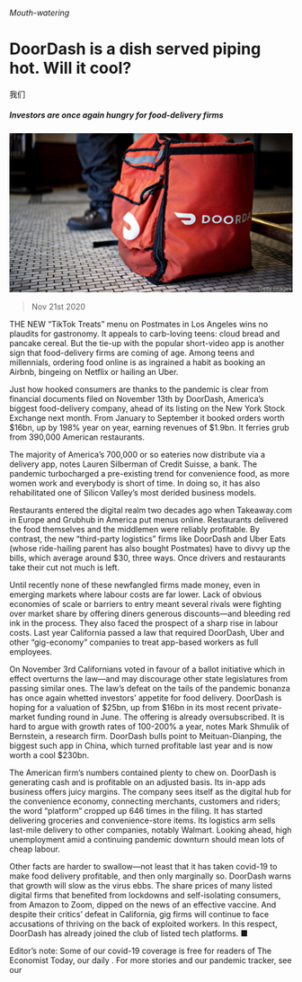 ###### Mouth-watering

# DoorDash is a dish served piping hot. Will it cool? 
我们

##### Investors are once again hungry for food-delivery firms 

![image](images/20201121_WBP506.jpg) 

> Nov 21st 2020 

THE NEW “TikTok Treats” menu on Postmates in Los Angeles wins no plaudits for gastronomy. It appeals to carb-loving teens: cloud bread and pancake cereal. But the tie-up with the popular short-video app is another sign that food-delivery firms are coming of age. Among teens and millennials, ordering food online is as ingrained a habit as booking an Airbnb, bingeing on Netflix or hailing an Uber.

Just how hooked consumers are thanks to the pandemic is clear from financial documents filed on November 13th by DoorDash, America’s biggest food-delivery company, ahead of its listing on the New York Stock Exchange next month. From January to September it booked orders worth $16bn, up by 198% year on year, earning revenues of $1.9bn. It ferries grub from 390,000 American restaurants.


The majority of America’s 700,000 or so eateries now distribute via a delivery app, notes Lauren Silberman of Credit Suisse, a bank. The pandemic turbocharged a pre-existing trend for convenience food, as more women work and everybody is short of time. In doing so, it has also rehabilitated one of Silicon Valley’s most derided business models.

Restaurants entered the digital realm two decades ago when Takeaway.com in Europe and Grubhub in America put menus online. Restaurants delivered the food themselves and the middlemen were reliably profitable. By contrast, the new “third-party logistics” firms like DoorDash and Uber Eats (whose ride-hailing parent has also bought Postmates) have to divvy up the bills, which average around $30, three ways. Once drivers and restaurants take their cut not much is left.

Until recently none of these newfangled firms made money, even in emerging markets where labour costs are far lower. Lack of obvious economies of scale or barriers to entry meant several rivals were fighting over market share by offering diners generous discounts—and bleeding red ink in the process. They also faced the prospect of a sharp rise in labour costs. Last year California passed a law that required DoorDash, Uber and other “gig-economy” companies to treat app-based workers as full employees.

On November 3rd Californians voted in favour of a ballot initiative which in effect overturns the law—and may discourage other state legislatures from passing similar ones. The law’s defeat on the tails of the pandemic bonanza has once again whetted investors’ appetite for food delivery. DoorDash is hoping for a valuation of $25bn, up from $16bn in its most recent private-market funding round in June. The offering is already oversubscribed. It is hard to argue with growth rates of 100-200% a year, notes Mark Shmulik of Bernstein, a research firm. DoorDash bulls point to Meituan-Dianping, the biggest such app in China, which turned profitable last year and is now worth a cool $230bn.

The American firm’s numbers contained plenty to chew on. DoorDash is generating cash and is profitable on an adjusted basis. Its in-app ads business offers juicy margins. The company sees itself as the digital hub for the convenience economy, connecting merchants, customers and riders; the word “platform” cropped up 646 times in the filing. It has started delivering groceries and convenience-store items. Its logistics arm sells last-mile delivery to other companies, notably Walmart. Looking ahead, high unemployment amid a continuing pandemic downturn should mean lots of cheap labour.

Other facts are harder to swallow—not least that it has taken covid-19 to make food delivery profitable, and then only marginally so. DoorDash warns that growth will slow as the virus ebbs. The share prices of many listed digital firms that benefited from lockdowns and self-isolating consumers, from Amazon to Zoom, dipped on the news of an effective vaccine. And despite their critics’ defeat in California, gig firms will continue to face accusations of thriving on the back of exploited workers. In this respect, DoorDash has already joined the club of listed tech platforms. ■

Editor’s note: Some of our covid-19 coverage is free for readers of The Economist Today, our daily . For more stories and our pandemic tracker, see our 

